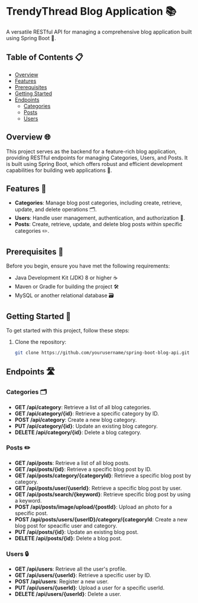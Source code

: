 # TrendyThread Blog Application 📚

A versatile RESTful API for managing a comprehensive blog application built using Spring Boot 🌱.

## Table of Contents 📋

- [Overview](#overview)
- [Features](#features)
- [Prerequisites](#prerequisites)
- [Getting Started](#getting-started)
- [Endpoints](#endpoints)
  - [Categories](#categories)
  - [Posts](#posts)
  - [Users](#users)

## Overview 🌐

This project serves as the backend for a feature-rich blog application, providing RESTful endpoints for managing Categories, Users, and Posts. It is built using Spring Boot, which offers robust and efficient development capabilities for building web applications 🚀.

## Features 🌟

- **Categories**: Manage blog post categories, including create, retrieve, update, and delete operations 🗂️.
- **Users**: Handle user management, authentication, and authorization 🔐.
- **Posts**: Create, retrieve, update, and delete blog posts within specific categories ✏️.

## Prerequisites 📝

Before you begin, ensure you have met the following requirements:

- Java Development Kit (JDK) 8 or higher ☕
- Maven or Gradle for building the project 🛠️
- MySQL or another relational database 🗃️

## Getting Started 🚀

To get started with this project, follow these steps:

1. Clone the repository:

   ```bash
   git clone https://github.com/yourusername/spring-boot-blog-api.git


## Endpoints 🛣️

### Categories 🗂️

- **GET /api/category**: Retrieve a list of all blog categories.
- **GET /api/category/{id}**: Retrieve a specific category by ID.
- **POST /api/category**: Create a new blog category.
- **PUT /api/category/{id}**: Update an existing blog category.
- **DELETE /api/category/{id}**: Delete a blog category.

### Posts ✏️

- **GET /api/posts**: Retrieve a list of all blog posts.
- **GET /api/posts/{id}**: Retrieve a specific blog post by ID.
- **GET /api/posts/category/{categoryId}**: Retrieve a specific blog post by category.
- **GET /api/posts/user/{userId}**: Retrieve a specific blog post by user.
- **GET /api/posts/search/{keyword}**: Retrieve specific blog post by using a keyword.
- **POST /api/posts/image/upload/{postId}**: Upload an photo for a specific post.
- **POST /api/posts/users/{userID}/category/{categoryId**: Create a new blog post for speacific user and category.
- **PUT /api/posts/{id}**: Update an existing blog post.
- **DELETE /api/posts/{id}**: Delete a blog post.

### Users 🔒

- **GET /api/users**: Retrieve all the user's profile.
- **GET /api/users/{userId}**: Retrieve a specific user by ID.
- **POST /api/users**: Register a new user.
- **PUT /api/users/{userId}**: Upload a user for a specific userId.
- **DELETE /api/users/{userId}**: Delete a user.
